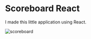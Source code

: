 # Scoreboard React
I made this little application using React.

![scoreboard](https://res.cloudinary.com/dfejtxkwe/image/upload/v1585904145/scoreboard/scoreboard-hero.png)
